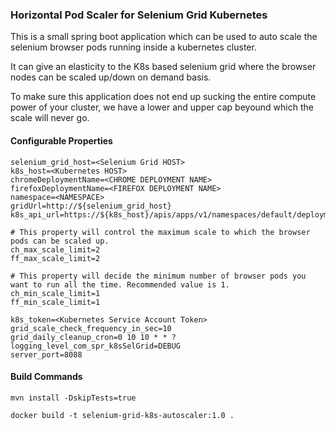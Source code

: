 ### Horizontal Pod Scaler for Selenium Grid Kubernetes

This is a small spring boot application which can be used to auto scale the selenium browser pods running inside a kubernetes cluster.

It can give an elasticity to the K8s based selenium grid where the browser nodes can be scaled up/down on demand basis.

To make sure this application does not end up sucking the entire compute power of your cluster, we have a lower and upper cap beyound which the scale will never go.



#### Configurable Properties
```
selenium_grid_host=<Selenium Grid HOST>
k8s_host=<Kubernetes HOST>
chromeDeploymentName=<CHROME DEPLOYMENT NAME>
firefoxDeploymentName=<FIREFOX DEPLOYMENT NAME>
namespace=<NAMESPACE>
gridUrl=http://${selenium_grid_host}
k8s_api_url=https://${k8s_host}/apis/apps/v1/namespaces/default/deployments/${deploymentName}/scale

# This property will control the maximum scale to which the browser pods can be scaled up.
ch_max_scale_limit=2
ff_max_scale_limit=2

# This property will decide the minimum number of browser pods you want to run all the time. Recommended value is 1.
ch_min_scale_limit=1
ff_min_scale_limit=1

k8s_token=<Kubernetes Service Account Token>
grid_scale_check_frequency_in_sec=10
grid_daily_cleanup_cron=0 10 10 * * ?
logging_level_com_spr_k8sSelGrid=DEBUG
server_port=8088
```

#### Build Commands
```
mvn install -DskipTests=true

docker build -t selenium-grid-k8s-autoscaler:1.0 .
```
